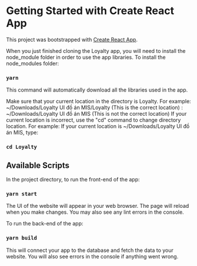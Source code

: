 # Getting Started with Create React App

This project was bootstrapped with [Create React App](https://github.com/facebook/create-react-app).

When you just finished cloning the Loyalty app, you will need to install the node_module folder in order to use the app libraries.
To install the node_modules folder:

### `yarn`

This command will automatically download all the libraries used in the app.

Make sure that your current location in the directory is Loyalty.
For example: ~/Downloads/Loyalty UI đồ án MIS/Loyalty (This is the correct location)
           : ~/Downloads/Loyalty UI đồ án MIS (This is not the correct location)
If your current location is incorrect, use the "cd" command to change directory location.
For example: If your current location is ~/Downloads/Loyalty UI đồ án MIS, type: 

### `cd Loyalty`

## Available Scripts

In the project directory, to run the front-end of the app:

### `yarn start`

The UI of the website will appear in your web browser.
The page will reload when you make changes.
You may also see any lint errors in the console.

To run the back-end of the app:

### `yarn build`

This will connect your app to the database and fetch the data to your website.
You will also see errors in the console if anything went wrong.
